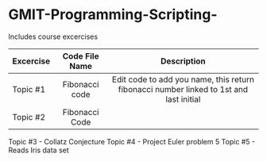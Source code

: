 # GMIT-Programming-Scripting-
Includes course excercises 

|Excercise |  Code File Name |Description 
|----------|:---------------:|:--------------------------------------------------------------------------------------:|
|Topic #1  |Fibonacci code   | Edit code to add you name, this return fibonacci number linked to 1st and last initial| 
|Topic #2  |Fibonacci Code  |                                                                                       |


Topic #3 - Collatz Conjecture 
Topic #4 - Project Euler problem 5 
Topic #5 - Reads Iris data set
